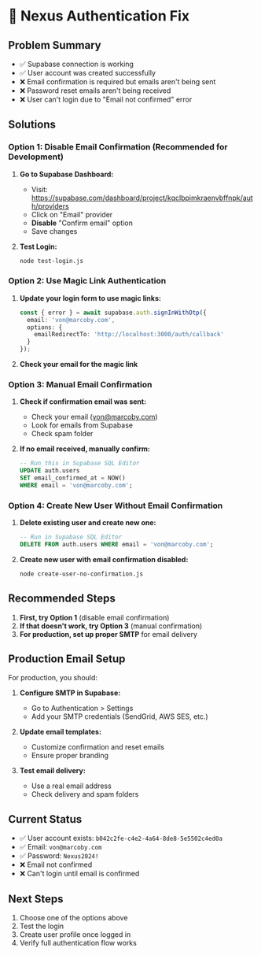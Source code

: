 # 🔐 Nexus Authentication Fix

## **Problem Summary**
- ✅ Supabase connection is working
- ✅ User account was created successfully
- ❌ Email confirmation is required but emails aren't being sent
- ❌ Password reset emails aren't being received
- ❌ User can't login due to "Email not confirmed" error

## **Solutions**

### **Option 1: Disable Email Confirmation (Recommended for Development)**

1. **Go to Supabase Dashboard:**
   - Visit: https://supabase.com/dashboard/project/kqclbpimkraenvbffnpk/auth/providers
   - Click on "Email" provider
   - **Disable** "Confirm email" option
   - Save changes

2. **Test Login:**
   ```bash
   node test-login.js
   ```

### **Option 2: Use Magic Link Authentication**

1. **Update your login form to use magic links:**
   ```typescript
   const { error } = await supabase.auth.signInWithOtp({
     email: 'von@marcoby.com',
     options: {
       emailRedirectTo: 'http://localhost:3000/auth/callback'
     }
   });
   ```

2. **Check your email for the magic link**

### **Option 3: Manual Email Confirmation**

1. **Check if confirmation email was sent:**
   - Check your email (von@marcoby.com)
   - Look for emails from Supabase
   - Check spam folder

2. **If no email received, manually confirm:**
   ```sql
   -- Run this in Supabase SQL Editor
   UPDATE auth.users 
   SET email_confirmed_at = NOW() 
   WHERE email = 'von@marcoby.com';
   ```

### **Option 4: Create New User Without Email Confirmation**

1. **Delete existing user and create new one:**
   ```sql
   -- Run in Supabase SQL Editor
   DELETE FROM auth.users WHERE email = 'von@marcoby.com';
   ```

2. **Create new user with email confirmation disabled:**
   ```bash
   node create-user-no-confirmation.js
   ```

## **Recommended Steps**

1. **First, try Option 1** (disable email confirmation)
2. **If that doesn't work, try Option 3** (manual confirmation)
3. **For production, set up proper SMTP** for email delivery

## **Production Email Setup**

For production, you should:

1. **Configure SMTP in Supabase:**
   - Go to Authentication > Settings
   - Add your SMTP credentials (SendGrid, AWS SES, etc.)

2. **Update email templates:**
   - Customize confirmation and reset emails
   - Ensure proper branding

3. **Test email delivery:**
   - Use a real email address
   - Check delivery and spam folders

## **Current Status**

- ✅ User account exists: `b042c2fe-c4e2-4a64-8de8-5e5502c4ed0a`
- ✅ Email: `von@marcoby.com`
- ✅ Password: `Nexus2024!`
- ❌ Email not confirmed
- ❌ Can't login until email is confirmed

## **Next Steps**

1. Choose one of the options above
2. Test the login
3. Create user profile once logged in
4. Verify full authentication flow works 